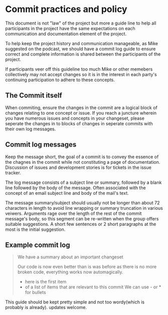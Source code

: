 Commit practices and policy
===========================
This document is not "law" of the project but more a guide line to help all participants in the project have the same expectations on each communication and documentation element of the project.

To help keep the project history and communication manageable, as Mike suggested on the podcast, we should have a commit log guide to ensure correct and complete information is shared between the participants of the project.

If participants veer off this guideline too much Mike or other memebers collectively may not accept changes so it is in the interest in each party's continuing participation to adhere to these concepts.

The Commit itself
-----------------
When commiting, ensure the changes in the commit are a logical block of changes relating to one concept or issue.  If you reach a juncture wherein you have numerous issues and concepts in your changeset, please seperate the changes in to blocks of changes in seperate commits with their own log messages. 

Commit log messages
-------------------
Keep the message short, the goal of a commit is to convey the essence of the chagnes in the commit while not constituting a page of documentation. Discussion of issues and development stories is for tickets in the issue tracker.

The log message consists of a subject line or summary, followed by a blank line followed by the body of the message. Often associated with the concept of an email subject line and body of the mail's text. 

The message summary/subject should usually not be longer than about 72 characters in length to avoid line wrapping or summary truncation in various veiwers. Arguments rage over the length of the rest of the commit message's body, so this segment can be re-written when the group offers suitable suggestions. A short few sentences or 2 short paragraphs at the most is the initial suggestion.

Example commit log
------------------
>We have a summary about an important changeset
>
>Our code is now even better than is was before as there is no more 
> broken code, everything works now automagically.
> - here is the first item
> - of a list of items that are relevant to this commit
> We can use - or * for bullets


This guide should be kept pretty simple and not too wordy(which is probably is already). updates welcome.
